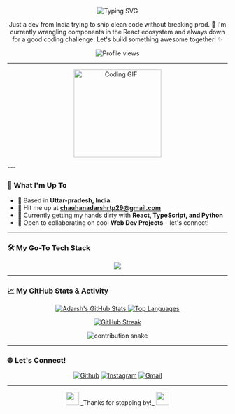 <p align="center">
  <img src="https://readme-typing-svg.demolab.com?font=Fira+Code&size=35&pause=1000&color=30A3DC&center=true&vCenter=true&width=490&lines=Hey+there%2C+I'm+Adarsh+%F0%9F%91%8B;Coder+by+day%2C+dreamer+by+night!;Building+cool+stuff+for+the+web." alt="Typing SVG" />
</p>

<p align="center">
  Just a dev from India trying to ship clean code without breaking prod. 🚀 I'm currently wrangling components in the React ecosystem and always down for a good coding challenge. Let's build something awesome together! ✨
</p>

<p align="center">
  <img src="https://komarev.com/ghpvc/?username=Mr1ARC&label=PROFILE+VIEWS&color=0e75b6&style=flat" alt="Profile views" />
</p>

---
<p align="center">
  <img src="https://media.giphy.com/media/v1.Y2lkPTc5MGI3NjExOHY5a2N4ZzVjZ2w3OXk3c2k1M2ZqMm1hcTc4MzBnbXkyajM5YnVoeSZlcD12MV9naWZzX3NlYXJjaCZjdD1n/12q7JyfK1UolW0/giphy.gif" width="200" height="200" alt="Coding GIF" />
</p>
---

### 🚀 What I'm Up To

* 📍  Based in **Uttar-pradesh, India**
* 📧  Hit me up at **chauhanadarshrtp29@gmail.com**
* 🧠  Currently getting my hands dirty with **React, TypeScript, and Python**
* 🤝  Open to collaborating on cool **Web Dev Projects** – let's connect\!

---

### 🛠️ My Go-To Tech Stack

<p align="center">
  <a href="https://skillicons.dev">
    <img src="https://skillicons.dev/icons?i=html,css,tailwind,js,react,python,ts,nextjs,go,rust&perline=6" />
  </a>
</p>

---

### 📈 My GitHub Stats & Activity

<p align="center">
  <a href="https://github.com/Mr1ARC">
    <img src="https://github-readme-stats.vercel.app/api?username=Mr1ARC&show_icons=true&theme=vision-friendly-dark&hide_border=true&count_private=true" alt="Adarsh's GitHub Stats" />
  </a>
  <a href="https://github.com/Mr1ARC">
    <img src="https://github-readme-stats.vercel.app/api/top-langs/?username=Mr1ARC&layout=compact&theme=vision-friendly-dark&hide_border=true" alt="Top Languages" />
  </a>
</p>

<p align="center">
  <a href="https://github.com/Mr1ARC">
    <img src="https://streak-stats.demolab.com/?user=Mr1ARC&theme=dark&hide_border=true" alt="GitHub Streak" />
  </a>
</p>

<p align="center">
  <img src="https://raw.githubusercontent.com/Mr1ARC/Mr1ARC/output/github-contribution-grid-snake.svg" alt="contribution snake" />
</p>

---

### 🌐 Let's Connect\!

<p align="center">
  <a href="https://github.com/Mr1ARC" target="_blank"><img alt="Github" src="https://img.shields.io/badge/GitHub-100000?style=for-the-badge&logo=github&logoColor=white" /></a>
  <a href="https://www.instagram.com/_adarsh.exe/" target="_blank"><img alt="Instagram" src="https://img.shields.io/badge/Instagram-E4405F?style=for-the-badge&logo=instagram&logoColor=white" /></a>
  <a href="mailto:chauhanadarshrtp29@gmail.com" target="_blank"><img alt="Gmail" src="https://img.shields.io/badge/Gmail-D14836?style=for-the-badge&logo=gmail&logoColor=white" /></a>
</p>

---

<p align="center">
  <img src="https://user-images.githubusercontent.com/73097560/115834477-dbab4500-a447-11eb-908a-1395b6fd20ec.gif" width="30" height="30"/> _Thanks for stopping by!_ <img src="https://user-images.githubusercontent.com/73097560/115834477-dbab4500-a447-11eb-908a-1395b6fd20ec.gif" width="30" height="30"/>
</p>
